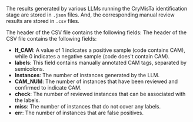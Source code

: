 The results generated by various LLMs running the CryMisTa identification stage are stored in `.json` files. And, the corresponding manual review results are stored in `.csv` files.

The header of the CSV file contains the following fields:
The header of the CSV file contains the following fields:
- **If_CAM**: A value of 1 indicates a positive sample (code contains CAM), while 0 indicates a negative sample (code does't contain CAM).
- **labels**: This field contains manually annotated CAM tags, separated by semicolons.
- **Instances**: The number of instances generated by the LLM.
- **CAM_NUM**: The number of instances that have been reviewed and confirmed to indicate CAM.
- **check**: The number of reviewed instances that can be associated with the labels.
- **miss**: The number of instances that do not cover any labels.
- **err**: The number of instances that are false positives.